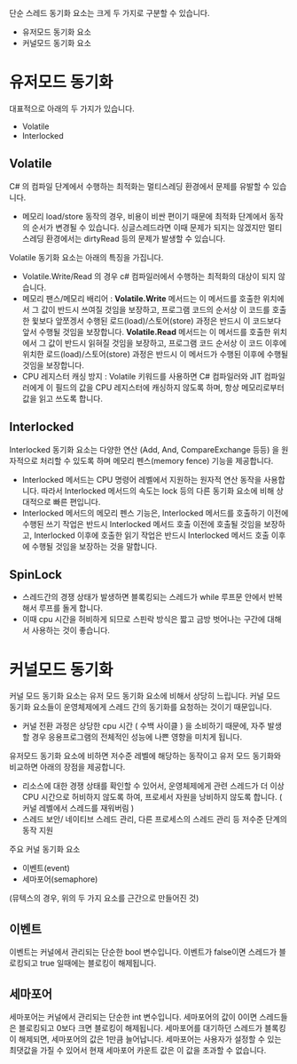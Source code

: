 단순 스레드 동기화 요소는 크게 두 가지로 구분할 수 있습니다.

*   유저모드 동기화 요소
*   커널모드 동기화 요소

# 유저모드 동기화

대표적으로 아래의 두 가지가 있습니다.

*   Volatile
*   Interlocked

## Volatile

C# 의 컴파일 단계에서 수행하는 최적화는 멀티스레딩 환경에서 문제를 유발할 수 있습니다.

*   메모리 load/store 동작의 경우, 비용이 비싼 편이기 때문에 최적화 단계에서 동작의 순서가 변경될 수 있습니다. 싱글스레드라면 이때 문제가 되지는 않겠지만 멀티스레딩 환경에서는 dirtyRead 등의 문제가 발생할 수 있습니다.

Volatile 동기화 요소는 아래의 특징을 가집니다.

*   Volatile.Write/Read 의 경우 c# 컴파일러에서 수행하는 최적화의 대상이 되지 않습니다.
*   메모리 팬스/메모리 배리어 :
    **Volatile.Write** 메서드는 이 메서드를 호출한 위치에서 그 값이 반드시 쓰여질 것임을 보장하고, 프로그램 코드의 순서상 이 코드를 호출한 윛보다 앞쪼겡서 수행된 로드(load)/스토어(store) 과정은 반드시 이 코드보다 앞서 수행될 것임을 보장합니다.
    **Volatile.Read** 메서드는 이 메서드를 호출한 위치에서 그 값이 반드시 읽혀질 것임을 보장하고, 프로그램 코드 순서상 이 코드 이후에 위치한 로드(load)/스토어(store) 과정은 반드시 이 메서드가 수행된 이후에 수행될 것임을 보장합니다.
*   CPU 레지스터 캐싱 방지 : Volatile 키워드를 사용하면 C# 컴파일러와 JIT 컴파일러에게 이 필드의 값을 CPU 레지스터에 캐싱하지 않도록 하며, 항상 메모리로부터 값을 읽고 쓰도록 합니다.

## Interlocked

Interlocked 동기화 요소는 다양한 연산 (Add, And, CompareExchange 등등) 을 원자적으로 처리할 수 있도록 하며 메모리 펜스(memory fence) 기능을 제공합니다.

*   Interlocked 메서드는 CPU 명령어 레벨에서 지원하는 원자적 연산 동작을 사용합니다. 따라서 Interlocked 메서드의 속도는 lock 등의 다른 동기화 요소에 비해 상대적으로 빠른 편입니다.
*   Interlocked 메서드의 메모리 펜스 기능은, Interlocked 메서드를 호출하기 이전에 수행된 쓰기 작업은 반드시 Interlocked 메서드 호출 이전에 호출될 것임을 보장하고, Interlocked 이후에 호출한 읽기 작업은 반드시 Interlocked 메서드 호출 이후에 수행될 것임을 보장하는 것을 말합니다.

## SpinLock

*   스레드간의 경쟁 상태가 발생하면 블록킹되는 스레드가 while 루프문 안에서 반복해서 루프를 돌게 합니다.
*   이때 cpu 시간을 허비하게 되므로 스핀락 방식은 짧고 금방 벗어나는 구간에 대해서 사용하는 것이 좋습니다.

# 커널모드 동기화

커널 모드 동기화 요소는 유저 모드 동기화 요소에 비해서 상당히 느립니다. 커널 모드 동기화 요소들이 운영체제에게 스레드 간의 동기화를 요청하는 것이기 때문입니다.

*   커널 전환 과정은 상당한 cpu 시간 ( 수백 사이클 ) 을 소비하기 때문에, 자주 발생할 경우 응용프로그램의 전체적인 성능에 나쁜 영향을 미치게 됩니다.

유저모드 동기화 요소에 비하면 저수준 레벨에 해당하는 동작이고 유저 모드 동기화와 비교하면 아래의 장점을 제공합니다.

*   리소스에 대한 경쟁 상태를 확인할 수 있어서, 운영체제에게 관련 스레드가 더 이상 CPU 시간으로 허비하지 않도록 하여, 프로세서 자원을 낭비하지 않도록 합니다. ( 커널 레벨에서 스레드를 재워버림 )
*   스레드 보안/ 네이티브 스레드 관리, 다른 프로세스의 스레드 관리 등 저수준 단계의 동작 지원

주요 커널 동기화 요소

*   이벤트(event)
*   세마포어(semaphore)

(뮤텍스의 경우, 위의 두 가지 요소를 근간으로 만들어진 것)

## 이벤트

이벤트는 커널에서 관리되는 단순한 bool 변수입니다. 이벤트가 false이면 스레드가 블로킹되고 true 일때에는 블로킹이 해제됩니다.

## 세마포어

세마포어는 커널에서 관리되는 단순한 int 변수입니다. 세마포어의 값이 0이면 스레드들은 블로킹되고 0보다 크면 블로킹이 해제됩니다. 세마포어를 대기하던 스레드가 블록킹이 해제되면, 세마포어의 값은 1만큼 늘어납니다. 세마포어는 사용자가 설정할 수 있는 최댓값을 가질 수 있어서 현재 세마포어 카운트 값은 이 값을 초과할 수 없습니다.
